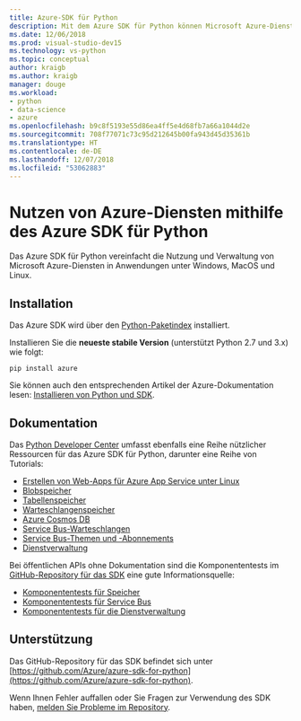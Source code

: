 ```yaml
---
title: Azure-SDK für Python
description: Mit dem Azure SDK für Python können Microsoft Azure-Dienste von Python-Anwendungen genutzt werden, die auf beliebigen Plattformen ausgeführt werden.
ms.date: 12/06/2018
ms.prod: visual-studio-dev15
ms.technology: vs-python
ms.topic: conceptual
author: kraigb
ms.author: kraigb
manager: douge
ms.workload:
- python
- data-science
- azure
ms.openlocfilehash: b9c8f5193e55d86ea4ff5e4d68fb7a66a1044d2e
ms.sourcegitcommit: 708f77071c73c95d212645b00fa943d45d35361b
ms.translationtype: HT
ms.contentlocale: de-DE
ms.lasthandoff: 12/07/2018
ms.locfileid: "53062883"
---
```

# <a name="consume-azure-services-using-the-azure-sdk-for-python"></a>Nutzen von Azure-Diensten mithilfe des Azure SDK für Python

Das Azure SDK für Python vereinfacht die Nutzung und Verwaltung von Microsoft Azure-Diensten in Anwendungen unter Windows, MacOS und Linux.

## <a name="installation"></a>Installation

Das Azure SDK wird über den [Python-Paketindex](https://pypi.python.org/pypi/azure) installiert.

Installieren Sie die **neueste stabile Version** (unterstützt Python 2.7 und 3.x) wie folgt:

```command
pip install azure
```

Sie können auch den entsprechenden Artikel der Azure-Dokumentation lesen: [Installieren von Python und SDK](https://docs.microsoft.com/azure/python-how-to-install/).

## <a name="documentation"></a>Dokumentation

Das [Python Developer Center](https://docs.microsoft.com/python/azure/?view=azure-python) umfasst ebenfalls eine Reihe nützlicher Ressourcen für das Azure SDK für Python, darunter eine Reihe von Tutorials:

- [Erstellen von Web-Apps für Azure App Service unter Linux](/azure/app-service/containers/quickstart-python)
- [Blobspeicher](/azure/storage/blobs/storage-quickstart-blobs-python)
- [Tabellenspeicher](/azure/cosmos-db/table-storage-how-to-use-python)
- [Warteschlangenspeicher](/azure/storage/storage-python-how-to-use-queue-storage)
- [Azure Cosmos DB](/azure/cosmos-db/sql-api-python-application)
- [Service Bus-Warteschlangen](/azure/service-bus-messaging/service-bus-python-how-to-use-queues)
- [Service Bus-Themen und -Abonnements](/azure/service-bus-messaging/service-bus-python-how-to-use-topics-subscriptions)
- [Dienstverwaltung](/azure/cloud-services/cloud-services-python-how-to-use-service-management)

Bei öffentlichen APIs ohne Dokumentation sind die Komponententests im [GitHub-Repository für das SDK](https://github.com/Azure/azure-sdk-for-python) eine gute Informationsquelle:

- [Komponententests für Speicher](https://github.com/Azure/azure-storage-python/tree/master/tests)
- [Komponententests für Service Bus](https://github.com/Azure/azure-sdk-for-python/tree/master/azure-servicebus/tests)
- [Komponententests für die Dienstverwaltung](https://github.com/Azure/azure-sdk-for-python/tree/master/azure-servicemanagement-legacy/tests)

## <a name="support"></a>Unterstützung

Das GitHub-Repository für das SDK befindet sich unter [https://github.com/Azure/azure-sdk-for-python](https://github.com/Azure/azure-sdk-for-python).

Wenn Ihnen Fehler auffallen oder Sie Fragen zur Verwendung des SDK haben, [melden Sie Probleme im Repository](https://github.com/Azure/azure-sdk-for-python/issues).
